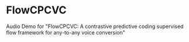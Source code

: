 # FlowCPCVC
Audio Demo for "FlowCPCVC: A contrastive predictive coding supervised flow framework for any-to-any voice conversion"
